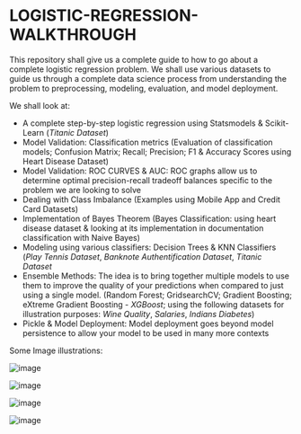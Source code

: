 # LOGISTIC-REGRESSION-WALKTHROUGH

This repository shall give us a complete guide to how to go about a complete logistic regression problem. 
We shall use various datasets to guide us through a complete data science process from understanding the problem to preprocessing, modeling, evaluation, and model deployment.

We shall look at:
 - A complete step-by-step logistic regression using Statsmodels & Scikit-Learn (*Titanic Dataset*)
 - Model Validation: Classification metrics (Evaluation of classification models; Confusion Matrix; Recall; Precision; F1 & Accuracy Scores using Heart Disease Dataset)
 - Model Validation: ROC CURVES & AUC: ROC graphs allow us to determine optimal precision-recall tradeoff balances specific to the problem we are looking to solve
 - Dealing with Class Imbalance (Examples using Mobile App and Credit Card Datasets)
 - Implementation of Bayes Theorem (Bayes Classification: using heart disease dataset & looking at its implementation in documentation classification with Naive Bayes)
 - Modeling using various classifiers: Decision Trees & KNN Classifiers (*Play Tennis Dataset*, *Banknote Authentification Dataset*, *Titanic Dataset*
 - Ensemble Methods: The idea is to bring together multiple models to use them to improve the quality of your predictions when compared to just using a single model. (Random Forest; GridsearchCV; Gradient Boosting; eXtreme Gradient Boosting - *XGBoost*; using the following datasets for illustration purposes: *Wine Quality*, *Salaries*, *Indians Diabetes*)
 - Pickle & Model Deployment: Model deployment goes beyond model persistence to allow your model to be used in many more contexts

Some Image illustrations:

![image](https://github.com/MarvinAgumba/LOGISTIC-REGRESSION-WALKTHROUGH-/assets/122484885/b82aa4cc-0cb0-431e-91a2-5e06458f67c4)



![image](https://github.com/MarvinAgumba/LOGISTIC-REGRESSION-WALKTHROUGH-/assets/122484885/ab11f1c8-3476-456f-893c-e21823312e33)



![image](https://github.com/MarvinAgumba/LOGISTIC-REGRESSION-WALKTHROUGH-/assets/122484885/f6e476c3-2c41-4158-a5f1-d6fee24fda1b)



![image](https://github.com/MarvinAgumba/LOGISTIC-REGRESSION-WALKTHROUGH-/assets/122484885/35e12ec6-3c7e-45fb-bafd-dc56571f8b14)
